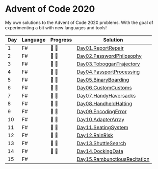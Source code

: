 # Advent of Code 2020

My own solutions to the Advent of Code 2020 problems.
With the goal of experimenting a bit with new languages and tools!

| Day | Language | Progress        | Solution |
| --- | -------- | --------        | -------- |
|  1  | F#       | :star2: :star2: | [Day01.ReportRepair](https://github.com/Lerke/AdventOfCode2020/tree/master/Day01.ReportRepair)
|  2  | F#       | :star2: :star2: | [Day02.PasswordPhilosophy](https://github.com/Lerke/AdventOfCode2020/tree/master/Day02.PasswordPhilosophy)
|  3  | F#       | :star2: :star2: | [Day03.TobogganTrajectory](https://github.com/Lerke/AdventOfCode2020/tree/master/Day03.TobogganTrajectory)
|  4  | F#       | :star2: :star2: | [Day04.PassportProcessing](https://github.com/Lerke/AdventOfCode2020/tree/master/Day04.PassportProcessing)
|  5  | F#       | :star2: :star2: | [Day05.BinaryBoarding](https://github.com/Lerke/AdventOfCode2020/tree/master/Day05.BinaryBoarding)
|  6  | F#       | :star2: :star2: | [Day06.CustomCustoms](https://github.com/Lerke/AdventOfCode2020/tree/master/Day06.CustomCustoms)
|  7  | F#       | :star2: :star2: | [Day07.HandyHaversacks](https://github.com/Lerke/AdventOfCode2020/tree/master/Day07.HandyHaversacks)
|  8  | F#       | :star2: :star2: | [Day08.HandheldHalting](https://github.com/Lerke/AdventOfCode2020/tree/master/Day08.HandheldHalting)
|  9  | F#       | :star2: :star2: | [Day09.EncodingError](https://github.com/Lerke/AdventOfCode2020/tree/master/Day09.EncodingError)
|  10  | F#       | :star2: :star2: | [Day10.AdapterArray](https://github.com/Lerke/AdventOfCode2020/tree/master/Day10.AdapterArray)
|  11  | F#       | :star2: :star2: | [Day11.SeatingSystem](https://github.com/Lerke/AdventOfCode2020/tree/master/Day11.SeatingSystem)
|  12  | F#       | :star2: :star2: | [Day12.RainRisk](https://github.com/Lerke/AdventOfCode2020/tree/master/Day12.RainRisk)
|  13  | F#       | :star2: :star2: | [Day13.ShuttleSearch](https://github.com/Lerke/AdventOfCode2020/tree/master/Day13.ShuttleSearch)
|  14  | F#       | :star2: :star2: | [Day14.DockingData](https://github.com/Lerke/AdventOfCode2020/tree/master/Day14.DockingData)
|  15  | F#       | | [Day15.RambunctiousRecitation](https://github.com/Lerke/AdventOfCode2020/tree/master/Day15.RambunctiousRecitation)
